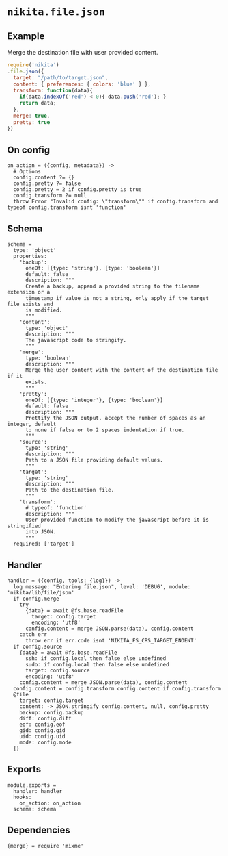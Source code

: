 
# `nikita.file.json`

## Example

Merge the destination file with user provided content.

```javascript
require('nikita')
.file.json({
  target: "/path/to/target.json",
  content: { preferences: { colors: 'blue' } },
  transform: function(data){
    if(data.indexOf('red') < 0){ data.push('red'); }
    return data;
  },
  merge: true,
  pretty: true
})
```

## On config

    on_action = ({config, metadata}) ->
      # Options
      config.content ?= {}
      config.pretty ?= false
      config.pretty = 2 if config.pretty is true
      config.transform ?= null
      throw Error "Invalid config: \"transform\"" if config.transform and typeof config.transform isnt 'function'

## Schema

    schema =
      type: 'object'
      properties:
        'backup':
          oneOf: [{type: 'string'}, {type: 'boolean'}]
          default: false
          description: """
          Create a backup, append a provided string to the filename extension or a
          timestamp if value is not a string, only apply if the target file exists and
          is modified.
          """
        'content':
          type: 'object'
          description: """
          The javascript code to stringify.
          """
        'merge':
          type: 'boolean'
          description: """
          Merge the user content with the content of the destination file if it
          exists.
          """
        'pretty':
          oneOf: [{type: 'integer'}, {type: 'boolean'}]
          default: false
          description: """
          Prettify the JSON output, accept the number of spaces as an integer, default
          to none if false or to 2 spaces indentation if true.
          """
        'source':
          type: 'string'
          description: """
          Path to a JSON file providing default values.
          """
        'target':
          type: 'string'
          description: """
          Path to the destination file.
          """
        'transform':
          # typeof: 'function'
          description: """
          User provided function to modify the javascript before it is stringified
          into JSON.
          """
      required: ['target']

## Handler

    handler = ({config, tools: {log}}) ->
      log message: "Entering file.json", level: 'DEBUG', module: 'nikita/lib/file/json'
      if config.merge
        try
          {data} = await @fs.base.readFile
            target: config.target
            encoding: 'utf8'
          config.content = merge JSON.parse(data), config.content
        catch err
          throw err if err.code isnt 'NIKITA_FS_CRS_TARGET_ENOENT'
      if config.source
        {data} = await @fs.base.readFile
          ssh: if config.local then false else undefined
          sudo: if config.local then false else undefined
          target: config.source
          encoding: 'utf8'
        config.content = merge JSON.parse(data), config.content
      config.content = config.transform config.content if config.transform
      @file
        target: config.target
        content: -> JSON.stringify config.content, null, config.pretty
        backup: config.backup
        diff: config.diff
        eof: config.eof
        gid: config.gid
        uid: config.uid
        mode: config.mode
      {}

## Exports

    module.exports =
      handler: handler
      hooks:
        on_action: on_action
      schema: schema

## Dependencies

    {merge} = require 'mixme'
